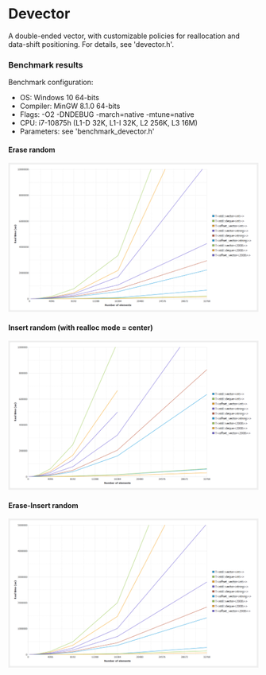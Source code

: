 # Devector

A double-ended vector, with customizable policies for reallocation and data-shift positioning.
For details, see 'devector.h'.

### Benchmark results

Benchmark configuration:
- OS: Windows 10 64-bits
- Compiler: MinGW 8.1.0 64-bits
- Flags: -O2 -DNDEBUG -march=native -mtune=native
- CPU: i7-10875h (L1-D 32K, L1-I 32K, L2 256K, L3 16M)
- Parameters: see 'benchmark_devector.h'

#### Erase random

![Erase_Random](../../docs/devector/devector_erase_random.png)

#### Insert random (with realloc mode = center)

![Insert_Random](../../docs/devector/devector_insert_random.png)

#### Erase-Insert random

![EraseInsert_Random](../../docs/devector/devector_erase_insert_random.png)
